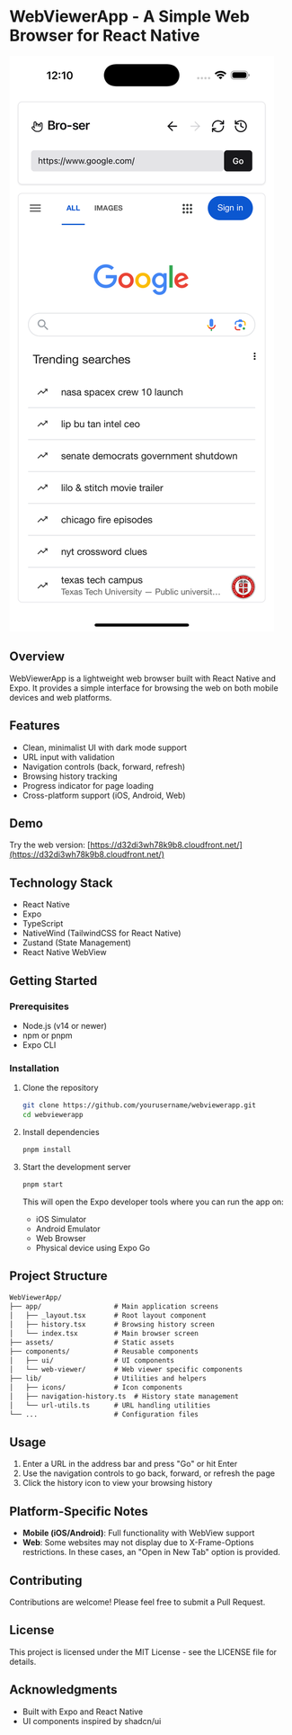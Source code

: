 # WebViewerApp - A Simple Web Browser for React Native

![WebViewerApp UI](image.png)

## Overview

WebViewerApp is a lightweight web browser built with React Native and Expo. It provides a simple interface for browsing the web on both mobile devices and web platforms.

## Features

- Clean, minimalist UI with dark mode support
- URL input with validation
- Navigation controls (back, forward, refresh)
- Browsing history tracking
- Progress indicator for page loading
- Cross-platform support (iOS, Android, Web)

## Demo

Try the web version: [https://d32di3wh78k9b8.cloudfront.net/](https://d32di3wh78k9b8.cloudfront.net/)

## Technology Stack

- React Native
- Expo
- TypeScript
- NativeWind (TailwindCSS for React Native)
- Zustand (State Management)
- React Native WebView

## Getting Started

### Prerequisites

- Node.js (v14 or newer)
- npm or pnpm
- Expo CLI

### Installation

1. Clone the repository

   ```bash
   git clone https://github.com/yourusername/webviewerapp.git
   cd webviewerapp
   ```

2. Install dependencies

   ```bash
   pnpm install
   ```

3. Start the development server

   ```bash
   pnpm start
   ```

   This will open the Expo developer tools where you can run the app on:

   - iOS Simulator
   - Android Emulator
   - Web Browser
   - Physical device using Expo Go

## Project Structure

```
WebViewerApp/
├── app/                  # Main application screens
│   ├── _layout.tsx       # Root layout component
│   ├── history.tsx       # Browsing history screen
│   └── index.tsx         # Main browser screen
├── assets/               # Static assets
├── components/           # Reusable components
│   ├── ui/               # UI components
│   └── web-viewer/       # Web viewer specific components
├── lib/                  # Utilities and helpers
│   ├── icons/            # Icon components
│   ├── navigation-history.ts  # History state management
│   └── url-utils.ts      # URL handling utilities
└── ...                   # Configuration files
```

## Usage

1. Enter a URL in the address bar and press "Go" or hit Enter
2. Use the navigation controls to go back, forward, or refresh the page
3. Click the history icon to view your browsing history

## Platform-Specific Notes

- **Mobile (iOS/Android)**: Full functionality with WebView support
- **Web**: Some websites may not display due to X-Frame-Options restrictions. In these cases, an "Open in New Tab" option is provided.

## Contributing

Contributions are welcome! Please feel free to submit a Pull Request.

## License

This project is licensed under the MIT License - see the LICENSE file for details.

## Acknowledgments

- Built with Expo and React Native
- UI components inspired by shadcn/ui
